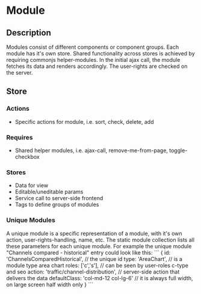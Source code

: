 # Module

## Description

Modules consist of different components or component groups. Each module has it's own store. Shared functionality across stores is achieved by requiring commonjs helper-modules. In the initial ajax call, the module fetches its data and renders accordingly. The user-rights are checked on the server.

## Store

### Actions

* Specific actions for module, i.e. sort, check, delete, add

### Requires

* Shared helper modules, i.e. ajax-call, remove-me-from-page, toggle-checkbox

### Stores

* Data for view
* Editable/uneditable params
* Service call to server-side frontend
* Tags to define groups of modules

### Unique Modules

A unique module is a specific representation of a module, with it's own action, user-rights-handling, name, etc. The static module collection lists all these parameters for each unique module.
For example the unique module "Channels compared - historical" entry could look like this:
´´´
{
    id: 'ChannelsComparedHistorical', // the unique id
    type: 'AreaChart', // is a module type area chart
    roles: ['c','s'], // can be seen by user-roles c-type and seo
    action: 'traffic/channel-distribution', // server-side action that delivers the data
    defaultClass: 'col-md-12 col-lg-6' // it is always full width, on large screen half width only 
}
´´´
